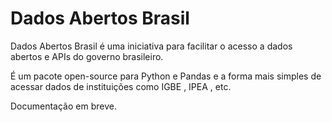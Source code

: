 # Dados Abertos Brasil

Dados Abertos Brasil é uma iniciativa para facilitar o acesso a dados abertos e APIs do governo brasileiro.

É um pacote open-source para Python e Pandas e a forma mais simples de acessar dados de instituições como IGBE , IPEA , etc.

Documentação em breve.